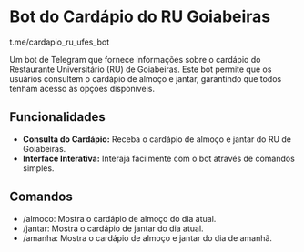 # Bot do Cardápio do RU Goiabeiras

t.me/cardapio_ru_ufes_bot

Um bot de Telegram que fornece informações sobre o cardápio do Restaurante Universitário (RU) de Goiabeiras. Este bot permite que os usuários consultem o cardápio de almoço e jantar, garantindo que todos tenham acesso às opções disponíveis.

## Funcionalidades

- **Consulta do Cardápio:** Receba o cardápio de almoço e jantar do RU de Goiabeiras.
- **Interface Interativa:** Interaja facilmente com o bot através de comandos simples.

## Comandos
 - /almoco: Mostra o cardápio de almoço do dia atual.
 - /jantar: Mostra o cardápio de jantar do dia atual.
 - /amanha: Mostra o cardápio de almoço e jantar do dia de amanhã.

